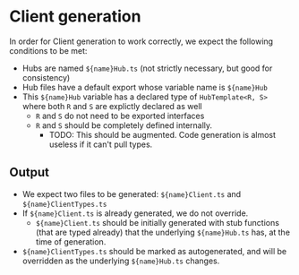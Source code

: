 # Client generation
In order for Client generation to work correctly, we expect the following conditions to be met:

- Hubs are named `${name}Hub.ts` (not strictly necessary, but good for consistency)
- Hub files have a default export whose variable name is `${name}Hub`
- This `${name}Hub` variable has a declared type of `HubTemplate<R, S>` where both `R` and `S` are explictly declared as well
  - `R` and `S` do not need to be exported interfaces
  - `R` and `S` should be completely defined internally.
    - TODO: This should be augmented. Code generation is almost useless if it can't pull types.

## Output
- We expect two files to be generated: `${name}Client.ts` and `${name}ClientTypes.ts`
- If `${name}Client.ts` is already generated, we do not override.
  - `${name}Client.ts` should be initially generated with stub functions (that are typed already) that the underlying `${name}Hub.ts` has, at the time of generation.
- `${name}ClientTypes.ts` should be marked as autogenerated, and will be overridden as the underlying `${name}Hub.ts` changes.
